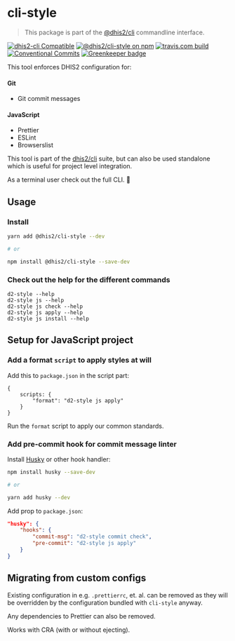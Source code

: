 # cli-style

> This package is part of the [@dhis2/cli](https://github.com/dhis2/cli)
> commandline interface.


[![dhis2-cli Compatible](https://img.shields.io/badge/dhis2-cli-ff69b4.svg)](https://github.com/dhis2/cli)
[![@dhis2/cli-style on npm](https://img.shields.io/npm/v/@dhis2/cli-style.svg)](https://www.npmjs.com/package/@dhis2/cli-style)
[![travis.com build](https://img.shields.io/travis/com/dhis2/cli-style.svg)](https://travis-ci.com/dhis2/cli-style)
[![Conventional Commits](https://img.shields.io/badge/Conventional%20Commits-1.0.0-yellow.svg)](https://conventionalcommits.org) [![Greenkeeper badge](https://badges.greenkeeper.io/dhis2/cli-style.svg)](https://greenkeeper.io/)

This tool enforces DHIS2 configuration for:

#### Git

- Git commit messages

#### JavaScript

- Prettier
- ESLint
- Browserslist

This tool is part of the [dhis2/cli](https://github.com/dhis2/cli)
suite, but can also be used standalone which is useful for project level
integration.

As a terminal user check out the full CLI. :rocket:

## Usage

### Install

```sh
yarn add @dhis2/cli-style --dev

# or

npm install @dhis2/cli-style --save-dev
```

### Check out the help for the different commands

```
d2-style --help
d2-style js --help
d2-style js check --help
d2-style js apply --help
d2-style js install --help
```

## Setup for JavaScript project

### Add a format `script` to apply styles at will

Add this to `package.json` in the script part:

```
{
    scripts: {
        "format": "d2-style js apply"
    }
}
```

Run the `format` script to apply our common standards.

### Add pre-commit hook for commit message linter

Install [Husky](https://github.com/typicode/husky) or other hook handler:

```sh
npm install husky --save-dev

# or

yarn add husky --dev
```

Add prop to `package.json`:

```json
"husky": {
    "hooks": {
        "commit-msg": "d2-style commit check",
        "pre-commit": "d2-style js apply"
    }
}
```

## Migrating from custom configs

Existing configuration in e.g. `.prettierrc`, et. al. can
be removed as they will be overridden by the configuration bundled with
`cli-style` anyway.

Any dependencies to Prettier can also be removed.

Works with CRA (with or without ejecting).
